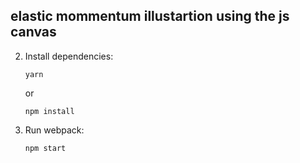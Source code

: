 ## elastic mommentum illustartion using the js canvas

2.  Install dependencies:

        yarn

    or

        npm install

3.  Run webpack:

        npm start


